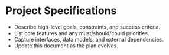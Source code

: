 # Project Specifications

- Describe high-level goals, constraints, and success criteria.
- List core features and any must/should/could priorities.
- Capture interfaces, data models, and external dependencies.
- Update this document as the plan evolves.
